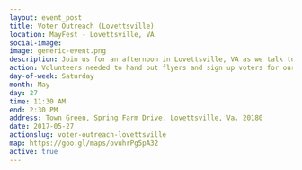```yaml
---
layout: event_post
title: Voter Outreach (Lovettsville)
location: MayFest - Lovettsville, VA
social-image:
image: generic-event.png
description: Join us for an afternoon in Lovettsville, VA as we talk to voters and educate them about Barbara Comstock's record.
action: Volunteers needed to hand out flyers and sign up voters for our mailing list.
day-of-week: Saturday
month: May
day: 27
time: 11:30 AM
end: 2:30 PM
address: Town Green, Spring Farm Drive, Lovettsville, Va. 20180
date: 2017-05-27
actionslug: voter-outreach-lovettsville
map: https://goo.gl/maps/ovuhrPg5pA32
active: true
---
```

